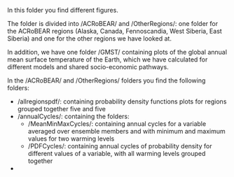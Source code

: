 In this folder you find different figures. 

The folder is divided into /ACRoBEAR/ and /OtherRegions/: one folder for the ACRoBEAR regions (Alaska, Canada, Fennoscandia, West Siberia, East Siberia) and one for the other regions we have looked at.

In addition, we have one folder /GMST/ containing plots of the global annual mean surface temperature of the Earth, which we have calculated for different models and shared socio-economic pathways.

In the /ACRoBEAR/ and /OtherRegions/ folders you find the following folders:
* /allregionspdf/: containing probability density functions plots for regions grouped together five and five
* /annualCycles/: containing the folders:
  - /MeanMinMaxCycles/: containing annual cycles for a variable averaged over ensemble members and with minimum and maximum values for two warming levels
  - /PDFCycles/: containing annual cycles of probability density for different values of a variable, with all warming levels grouped together
*   
